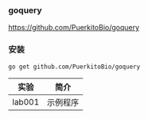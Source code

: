 ### goquery
https://github.com/PuerkitoBio/goquery

### 安装
`go get github.com/PuerkitoBio/goquery`

|实验|简介|
|---|---|
|lab001|示例程序|